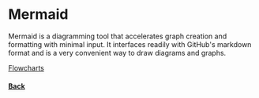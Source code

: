 # Mermaid
Mermaid is a diagramming tool that accelerates graph creation and formatting with minimal input.
It interfaces readily with GitHub's markdown format and is a very convenient way to draw diagrams and graphs.

[Flowcharts](flowcharts.md)

#### [Back](../../README.md)
